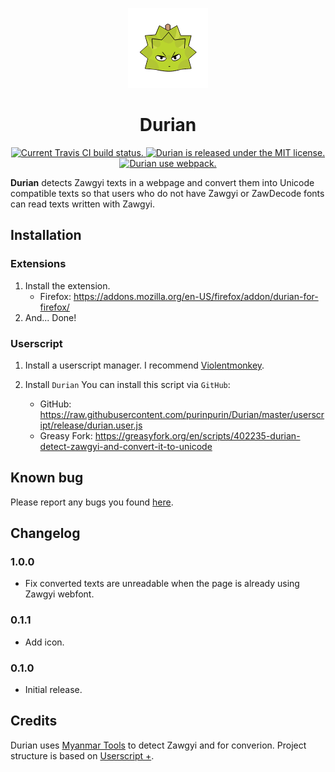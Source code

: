 <p align="center">
  <img src="./app/images/icon_128.png" alt="Cute little Durian icon"/>
</p>
<h1 align="center">
  Durian
</h1>
<p align="center">
  <a href="https://travis-ci.org/purinpurin/Durian">
    <img src="https://img.shields.io/travis/purinpurin/Durian?style=for-the-badge" alt="Current Travis CI build status." />
  </a>
  <a href="https://github.com/purinpurin/Durian/blob/master/LICENSE">
    <img src="https://img.shields.io/badge/License-MIT-green.svg?style=for-the-badge" alt="Durian is released under the MIT license." />
  </a>  
  <a href="https://github.com/webpack/webpack">
    <img src="https://img.shields.io/badge/webpack-4.x-orange.svg?style=for-the-badge" alt="Durian use webpack." />
  </a>
</p>

**Durian** detects Zawgyi texts in a webpage and convert them into Unicode compatible texts so that users who do not have Zawgyi or ZawDecode fonts can read texts written with Zawgyi.


## Installation
  ### Extensions
  1. Install the extension.
      - Firefox: https://addons.mozilla.org/en-US/firefox/addon/durian-for-firefox/
  2. And... Done!

  ### Userscript
  1. Install a userscript manager. I recommend [Violentmonkey](https://violentmonkey.github.io/).

  
  2. Install `Durian`
	You can install this script via `GitHub`:
      - GitHub: https://raw.githubusercontent.com/purinpurin/Durian/master/userscript/release/durian.user.js
      - Greasy Fork: https://greasyfork.org/en/scripts/402235-durian-detect-zawgyi-and-convert-it-to-unicode

## Known bug

Please report any bugs you found [here](https://github.com/purinpurin/Durian/issues).

## Changelog
### 1.0.0
- Fix converted texts are unreadable when the page is already using Zawgyi webfont.
### 0.1.1
- Add icon.
### 0.1.0 
- Initial release.

## Credits
Durian uses [Myanmar Tools](https://github.com/google/myanmar-tools) to detect Zawgyi and for converion.
Project structure is based on [Userscript +](https://github.com/jae-jae/Userscript-Plus). 